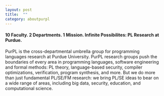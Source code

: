 ```yaml
---
layout: post
title:  ""
category: aboutpurpl
---
```


#### 10 Faculty. 2 Departments. 1 Mission. Infinite Possibilites: PL Research at Purdue. #####

PurPL is the cross-departmental umbrella group for programming languages research at Purdue University. PurPL research groups push the boundaries of every area in programming languages, software engineering and formal methods: PL theory, language-based security, compiler optimizations, verification, program synthesis, and more. But we do more than just fundamental PL/SE/FM research: we bring PL/SE ideas to bear on a wide range of areas, including big data, security, education, and computational science. 

